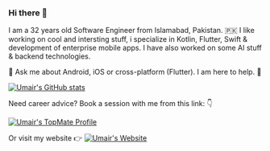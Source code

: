 ### Hi there 👋

I am a 32 years old Software Engineer from Islamabad, Pakistan. 🇵🇰 I like working on cool and intersting stuff, i specialize in Kotlin, Flutter, Swift & development of enterprise mobile apps. I have also worked on some AI stuff & backend technologies.

💬 Ask me about Android, iOS or cross-platform (Flutter). I am here to help. 🙇

[![Umair's GitHub stats](https://github-readme-stats.vercel.app/api?username=umair13adil)](https://github.com/umair13adil/github-readme-stats)

Need career advice? Book a session with me from this link: 👇

[![Umair's TopMate Profile](https://topmate.io/umair_adil)](topmate.io/umair_adil)

Or visit my website 👉 [![Umair's Website](https://umairadil.com/)](umairadil.com)
